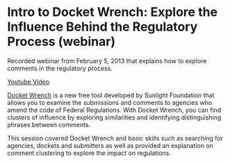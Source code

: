 <h1>Intro to Docket Wrench: Explore the Influence Behind the Regulatory Process (webinar)</h1>

Recorded webinar from February 5, 2013 that explains how to explore comments in the regulatory process.

<a href="http://www.youtube.com/embed/6SVuPbz1P74">Youtube Video</a>

<a href="http://regulations.sunlightlabs.com">Docket Wrench</a> is a new free tool developed by Sunlight Foundation that allows you to examine the submissions and comments to agencies who amend the code of Federal Regulations. With Docket Wrench, you can find clusters of influence by exploring similarities and identifying distinguishing phrases between comments.

This session covered Docket Wrench and basic skills such as searching for agencies, dockets and submitters as well as provided an explanation on comment clustering to explore the impact on regulations.
